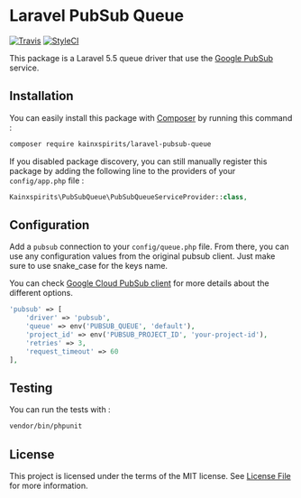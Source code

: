 # Laravel PubSub Queue

[![Travis](https://img.shields.io/travis/kainxspirits/laravel-pubsub-queue.svg)](https://github.com/kainxspirits/laravel-pubsub-queue)
[![StyleCI](https://styleci.io/repos/131718560/shield)](https://styleci.io/repos/131718560)

This package is a Laravel 5.5 queue driver that use the [Google PubSub](https://github.com/GoogleCloudPlatform/google-cloud-php-pubsub) service.

## Installation

You can easily install this package with [Composer](https://getcomposer.org) by running this command :

```bash
composer require kainxspirits/laravel-pubsub-queue
```

If you disabled package discovery, you can still manually register this package by adding the following line to the providers of your `config/app.php` file :

```php
Kainxspirits\PubSubQueue\PubSubQueueServiceProvider::class,
```

## Configuration

Add a `pubsub` connection to your `config/queue.php` file. From there, you can use any configuration values from the original pubsub client. Just make sure to use snake_case for the keys name.

You can check [Google Cloud PubSub client](http://googlecloudplatform.github.io/google-cloud-php/#/docs/google-cloud/v0.62.0/pubsub/pubsubclient?method=__construct) for more details about the different options.

```php
'pubsub' => [
    'driver' => 'pubsub',
    'queue' => env('PUBSUB_QUEUE', 'default'),
    'project_id' => env('PUBSUB_PROJECT_ID', 'your-project-id'),
    'retries' => 3,
    'request_timeout' => 60
],
```

## Testing

You can run the tests with :

```bash
vendor/bin/phpunit
```

## License

This project is licensed under the terms of the MIT license. See [License File](LICENSE) for more information.
